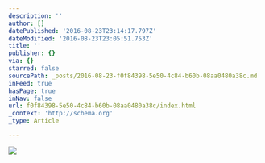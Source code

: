 ```yaml
---
description: ''
author: []
datePublished: '2016-08-23T23:14:17.797Z'
dateModified: '2016-08-23T23:05:51.753Z'
title: ''
publisher: {}
via: {}
starred: false
sourcePath: _posts/2016-08-23-f0f84398-5e50-4c84-b60b-08aa0480a38c.md
inFeed: true
hasPage: true
inNav: false
url: f0f84398-5e50-4c84-b60b-08aa0480a38c/index.html
_context: 'http://schema.org'
_type: Article

---
```

![](https://the-grid-user-content.s3-us-west-2.amazonaws.com/ee895110-2e00-4495-8abb-56ed2f49a99c.jpg)